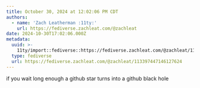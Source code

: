 ```yaml
---
title: October 30, 2024 at 12:02:06 PM CDT
authors:
  - name: 'Zach Leatherman :11ty:'
    url: https://fediverse.zachleat.com/@zachleat
date: 2024-10-30T17:02:06.000Z
metadata:
  uuid: >-
    11ty/import::fediverse::https://fediverse.zachleat.com/@zachleat/113397447146127624
  type: fediverse
  url: https://fediverse.zachleat.com/@zachleat/113397447146127624
---
```

if you wait long enough a github star turns into a github black hole